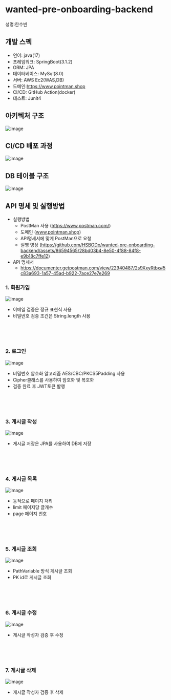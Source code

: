 # wanted-pre-onboarding-backend
성명:한수빈
## 개발 스펙
  *  언어: java(17)
  *  프레임워크: SpringBoot(3.1.2)
  *  ORM: JPA
  *  데이터베이스: MySql(8.0)
  *  서버: AWS Ec2(WAS,DB)
  *  도메인:https://www.pointman.shop
  *  CI/CD: GitHub Action(docker)
  *  테스트: Junit4
## 아키텍처 구조
![image](https://github.com/HSBODo/wanted-pre-onboarding-backend/assets/86594565/6813cab8-1004-4b66-968d-4aa32ba244bf)
## CI/CD 배포 과정
![image](https://github.com/HSBODo/wanted-pre-onboarding-backend/assets/86594565/86eb0e6e-f214-4f73-b11f-4b5886ff9637)
## DB 테이블 구조
![image](https://github.com/HSBODo/wanted-pre-onboarding-backend/assets/86594565/1e922090-7f38-4dbd-a7cf-91a060398f32)






## API 명세 및 실행방법
  * 실행방법
    * PostMan 사용 (https://www.postman.com/)
    * 도메인 (www.pointman.shop)
    * API명세서에 맞게 PostMan으로 요청
    * 실행 영상 (https://github.com/HSBODo/wanted-pre-onboarding-backend/assets/86594565/28bd03b4-8e50-4f88-84f8-e9b18c7ffe12)
  * API 명세서
    * https://documenter.getpostman.com/view/22940487/2s9XxyRtbx#5c83a693-1a57-45ad-b922-7ace27e7e269
### 1. 회원가입
![image](https://github.com/HSBODo/wanted-pre-onboarding-backend/assets/86594565/a3ee546e-deef-4f37-b608-15c84aa7617c)
* 이메일 검증은 정규 표현식 사용
* 비밀번호 검증 조건은 String.length 사용
<br>
<br>
<br>

### 2. 로그인
![image](https://github.com/HSBODo/wanted-pre-onboarding-backend/assets/86594565/234856a0-5336-4faf-aaa1-2955b42cef4b)
* 비밀번호 암호화 알고리즘 AES/CBC/PKCS5Padding 사용
* Cipher클래스를 사용하여 암호화 및 복호화
* 검증 완료 후 JWT토큰 발행  
<br>
<br>
<br>

### 3. 게시글 작성
![image](https://github.com/HSBODo/wanted-pre-onboarding-backend/assets/86594565/bcee0762-dc19-41fa-9a7b-3d348d6cfdb5)
* 게시글 저장은 JPA를 사용하여 DB에 저장 
<br>
<br>
<br>

### 4. 게시글 목록
![image](https://github.com/HSBODo/wanted-pre-onboarding-backend/assets/86594565/6f38e3b7-73fc-4a42-94ce-d2d01472d207)
* 동적으로 페이지 처리 
* limit 페이지당 글개수
* page 페이지 번호
<br>
<br>
<br>

### 5. 게시글 조회
![image](https://github.com/HSBODo/wanted-pre-onboarding-backend/assets/86594565/23ec3aa5-bfe2-4ae5-b8b2-ce25d5495bcf)
* PathVariable 방식 게시글 조회
* PK id로 게시글 조회
<br>
<br>
<br>

### 6. 게시글 수정
![image](https://github.com/HSBODo/wanted-pre-onboarding-backend/assets/86594565/355ac010-d622-4957-a09f-138d6d707836)
* 게시글 작성자 검증 후 수정
<br>
<br>
<br>

### 7. 게시글 삭제
![image](https://github.com/HSBODo/wanted-pre-onboarding-backend/assets/86594565/eeda59de-6b66-40b1-a3bf-e1bbc74251f7)
* 게시글 작성자 검증 후 삭제







